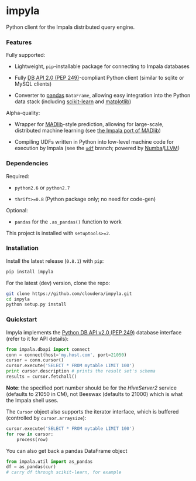 # impyla

Python client for the Impala distributed query engine.


### Features

Fully supported:

* Lightweight, `pip`-installable package for connecting to Impala databases

* Fully [DB API 2.0 (PEP 249)][pep249]-compliant Python client (similar to
sqlite or MySQL clients)

* Converter to [pandas][pandas] `DataFrame`, allowing easy integration into the
Python data stack (including [scikit-learn][sklearn] and
[matplotlib][matplotlib])

Alpha-quality:

* Wrapper for [MADlib][madlib]-style prediction, allowing for large-scale,
distributed machine learning (see [the Impala port of MADlib][madlibport])

* Compiling UDFs written in Python into low-level machine code for execution by
Impala (see the [`udf`](https://github.com/cloudera/impyla/tree/udf) branch;
powered by [Numba][numba]/[LLVM][llvm])


### Dependencies

Required:

* `python2.6` or `python2.7`

* `thrift>=0.8` (Python package only; no need for code-gen)

Optional:

* `pandas` for the `.as_pandas()` function to work

This project is installed with `setuptools>=2`.

### Installation

Install the latest release (`0.8.1`) with `pip`:

```bash
pip install impyla
```

For the latest (dev) version, clone the repo:

```bash
git clone https://github.com/cloudera/impyla.git
cd impyla
python setup.py install
```


### Quickstart

Impyla implements the [Python DB API v2.0 (PEP 249)][pep249] database interface
(refer to it for API details):

```python
from impala.dbapi import connect
conn = connect(host='my.host.com', port=21050)
cursor = conn.cursor()
cursor.execute('SELECT * FROM mytable LIMIT 100')
print cursor.description # prints the result set's schema
results = cursor.fetchall()
```

**Note**: the specified port number should be for the *HiveServer2* service
(defaults to 21050 in CM), not Beeswax (defaults to 21000) which is what the
Impala shell uses.

The `Cursor` object also supports the iterator interface, which is buffered
(controlled by `cursor.arraysize`):

```python
cursor.execute('SELECT * FROM mytable LIMIT 100')
for row in cursor:
    process(row)
```

You can also get back a pandas DataFrame object
    
```python
from impala.util import as_pandas
df = as_pandas(cur)
# carry df through scikit-learn, for example
```


[pep249]: http://legacy.python.org/dev/peps/pep-0249/
[pandas]: http://pandas.pydata.org/
[sklearn]: http://scikit-learn.org/
[matplotlib]: http://matplotlib.org/
[madlib]: http://madlib.net/
[madlibport]: https://github.com/bitfort/madlibport
[numba]: http://numba.pydata.org/
[llvm]: http://llvm.org/
